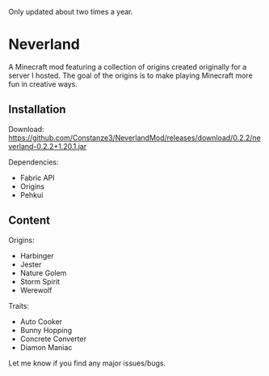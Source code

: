 Only updated about two times a year.

# Neverland
A Minecraft mod featuring a collection of origins created originally for a server I hosted.
The goal of the origins is to make playing Minecraft more fun in creative ways.

## Installation

Download: https://github.com/Constanze3/NeverlandMod/releases/download/0.2.2/neverland-0.2.2+1.20.1.jar

Dependencies:
- Fabric API
- Origins
- Pehkui

## Content

Origins:
- Harbinger
- Jester
- Nature Golem
- Storm Spirit
- Werewolf

Traits:
- Auto Cooker
- Bunny Hopping
- Concrete Converter
- Diamon Maniac

Let me know if you find any major issues/bugs.
